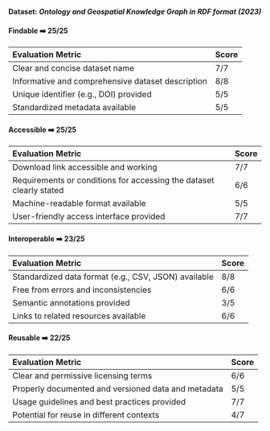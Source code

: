 **Dataset: _Ontology and Geospatial Knowledge Graph in RDF format (2023)_**

#### Findable ➡️ 25/25
| Evaluation Metric | Score |
| :---------------- | :---- |
| Clear and concise dataset name | 7/7 |
| Informative and comprehensive dataset description | 8/8 |
| Unique identifier (e.g., DOI) provided | 5/5 |
| Standardized metadata available | 5/5 |

#### Accessible ➡️ 25/25
| Evaluation Metric | Score |
| :---------------- | :---- |
| Download link accessible and working | 7/7 |
| Requirements or conditions for accessing the dataset clearly stated | 6/6 |
| Machine-readable format available | 5/5 |
| User-friendly access interface provided | 7/7 |

#### Interoperable ➡️ 23/25
| Evaluation Metric | Score |
| :---------------- | :---- |
| Standardized data format (e.g., CSV, JSON) available | 8/8 |
| Free from errors and inconsistencies | 6/6 |
| Semantic annotations provided | 3/5 |
| Links to related resources available | 6/6 |

#### Reusable ➡️ 22/25
| Evaluation Metric | Score |
| :---------------- | :---- |
| Clear and permissive licensing terms | 6/6 |
| Properly documented and versioned data and metadata | 5/5 |
| Usage guidelines and best practices provided | 7/7 |
| Potential for reuse in different contexts | 4/7 |
